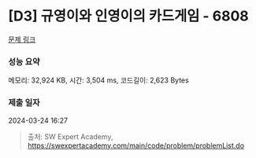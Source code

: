 # [D3] 규영이와 인영이의 카드게임 - 6808 

[문제 링크](https://swexpertacademy.com/main/code/problem/problemDetail.do?contestProbId=AWgv9va6HnkDFAW0) 

### 성능 요약

메모리: 32,924 KB, 시간: 3,504 ms, 코드길이: 2,623 Bytes

### 제출 일자

2024-03-24 16:27



> 출처: SW Expert Academy, https://swexpertacademy.com/main/code/problem/problemList.do